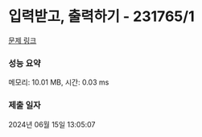# 입력받고, 출력하기 - 231765/1 

[문제 링크](https://level.goorm.io/exam/231765/%EC%9E%85%EB%A0%A5%EB%B0%9B%EA%B3%A0-%EC%B6%9C%EB%A0%A5%ED%95%98%EA%B8%B0/quiz/1) 

### 성능 요약

메모리: 10.01 MB, 시간: 0.03 ms

### 제출 일자

2024년 06월 15일 13:05:07

